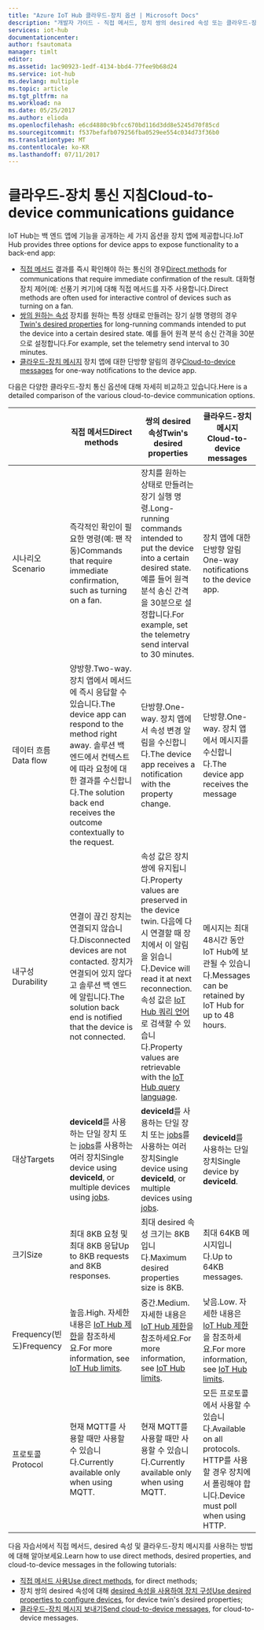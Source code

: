 ```yaml
---
title: "Azure IoT Hub 클라우드-장치 옵션 | Microsoft Docs"
description: "개발자 가이드 - 직접 메서드, 장치 쌍의 desired 속성 또는 클라우드-장치 통신을 위한 클라우드-장치 메시지를 사용하는 경우에 대한 지침입니다."
services: iot-hub
documentationcenter: 
author: fsautomata
manager: timlt
editor: 
ms.assetid: 1ac90923-1edf-4134-bbd4-77fee9b68d24
ms.service: iot-hub
ms.devlang: multiple
ms.topic: article
ms.tgt_pltfrm: na
ms.workload: na
ms.date: 05/25/2017
ms.author: elioda
ms.openlocfilehash: e6cd4880c9bfcc670bd116d3dd8e5245d70f85cd
ms.sourcegitcommit: f537befafb079256fba0529ee554c034d73f36b0
ms.translationtype: MT
ms.contentlocale: ko-KR
ms.lasthandoff: 07/11/2017
---
```

# <a name="cloud-to-device-communications-guidance"></a><span data-ttu-id="cc07f-103">클라우드-장치 통신 지침</span><span class="sxs-lookup"><span data-stu-id="cc07f-103">Cloud-to-device communications guidance</span></span>
<span data-ttu-id="cc07f-104">IoT Hub는 백 엔드 앱에 기능을 공개하는 세 가지 옵션을 장치 앱에 제공합니다.</span><span class="sxs-lookup"><span data-stu-id="cc07f-104">IoT Hub provides three options for device apps to expose functionality to a back-end app:</span></span>

* <span data-ttu-id="cc07f-105">[직접 메서드][lnk-methods] 결과를 즉시 확인해야 하는 통신의 경우</span><span class="sxs-lookup"><span data-stu-id="cc07f-105">[Direct methods][lnk-methods] for communications that require immediate confirmation of the result.</span></span> <span data-ttu-id="cc07f-106">대화형 장치 제어(예: 선풍기 켜기)에 대해 직접 메서드를 자주 사용합니다.</span><span class="sxs-lookup"><span data-stu-id="cc07f-106">Direct methods are often used for interactive control of devices such as turning on a fan.</span></span>
* <span data-ttu-id="cc07f-107">[쌍의 원하는 속성][lnk-twins] 장치를 원하는 특정 상태로 만들려는 장기 실행 명령의 경우</span><span class="sxs-lookup"><span data-stu-id="cc07f-107">[Twin's desired properties][lnk-twins] for long-running commands intended to put the device into a certain desired state.</span></span> <span data-ttu-id="cc07f-108">예를 들어 원격 분석 송신 간격을 30분으로 설정합니다.</span><span class="sxs-lookup"><span data-stu-id="cc07f-108">For example, set the telemetry send interval to 30 minutes.</span></span>
* <span data-ttu-id="cc07f-109">[클라우드-장치 메시지][lnk-c2d] 장치 앱에 대한 단방향 알림의 경우</span><span class="sxs-lookup"><span data-stu-id="cc07f-109">[Cloud-to-device messages][lnk-c2d] for one-way notifications to the device app.</span></span>

<span data-ttu-id="cc07f-110">다음은 다양한 클라우드-장치 통신 옵션에 대해 자세히 비교하고 있습니다.</span><span class="sxs-lookup"><span data-stu-id="cc07f-110">Here is a detailed comparison of the various cloud-to-device communication options.</span></span>

|  | <span data-ttu-id="cc07f-111">직접 메서드</span><span class="sxs-lookup"><span data-stu-id="cc07f-111">Direct methods</span></span> | <span data-ttu-id="cc07f-112">쌍의 desired 속성</span><span class="sxs-lookup"><span data-stu-id="cc07f-112">Twin's desired properties</span></span> | <span data-ttu-id="cc07f-113">클라우드-장치 메시지</span><span class="sxs-lookup"><span data-stu-id="cc07f-113">Cloud-to-device messages</span></span> |
| ---- | ------- | ---------- | ---- |
| <span data-ttu-id="cc07f-114">시나리오</span><span class="sxs-lookup"><span data-stu-id="cc07f-114">Scenario</span></span> | <span data-ttu-id="cc07f-115">즉각적인 확인이 필요한 명령(예: 팬 작동)</span><span class="sxs-lookup"><span data-stu-id="cc07f-115">Commands that require immediate confirmation, such as turning on a fan.</span></span> | <span data-ttu-id="cc07f-116">장치를 원하는 상태로 만들려는 장기 실행 명령.</span><span class="sxs-lookup"><span data-stu-id="cc07f-116">Long-running commands intended to put the device into a certain desired state.</span></span> <span data-ttu-id="cc07f-117">예를 들어 원격 분석 송신 간격을 30분으로 설정합니다.</span><span class="sxs-lookup"><span data-stu-id="cc07f-117">For example, set the telemetry send interval to 30 minutes.</span></span> | <span data-ttu-id="cc07f-118">장치 앱에 대한 단방향 알림</span><span class="sxs-lookup"><span data-stu-id="cc07f-118">One-way notifications to the device app.</span></span> |
| <span data-ttu-id="cc07f-119">데이터 흐름</span><span class="sxs-lookup"><span data-stu-id="cc07f-119">Data flow</span></span> | <span data-ttu-id="cc07f-120">양방향.</span><span class="sxs-lookup"><span data-stu-id="cc07f-120">Two-way.</span></span> <span data-ttu-id="cc07f-121">장치 앱에서 메서드에 즉시 응답할 수 있습니다.</span><span class="sxs-lookup"><span data-stu-id="cc07f-121">The device app can respond to the method right away.</span></span> <span data-ttu-id="cc07f-122">솔루션 백 엔드에서 컨텍스트에 따라 요청에 대한 결과를 수신합니다.</span><span class="sxs-lookup"><span data-stu-id="cc07f-122">The solution back end receives the outcome contextually to the request.</span></span> | <span data-ttu-id="cc07f-123">단방향.</span><span class="sxs-lookup"><span data-stu-id="cc07f-123">One-way.</span></span> <span data-ttu-id="cc07f-124">장치 앱에서 속성 변경 알림을 수신합니다.</span><span class="sxs-lookup"><span data-stu-id="cc07f-124">The device app receives a notification with the property change.</span></span> | <span data-ttu-id="cc07f-125">단방향.</span><span class="sxs-lookup"><span data-stu-id="cc07f-125">One-way.</span></span> <span data-ttu-id="cc07f-126">장치 앱에서 메시지를 수신합니다.</span><span class="sxs-lookup"><span data-stu-id="cc07f-126">The device app receives the message</span></span>
| <span data-ttu-id="cc07f-127">내구성</span><span class="sxs-lookup"><span data-stu-id="cc07f-127">Durability</span></span> | <span data-ttu-id="cc07f-128">연결이 끊긴 장치는 연결되지 않습니다.</span><span class="sxs-lookup"><span data-stu-id="cc07f-128">Disconnected devices are not contacted.</span></span> <span data-ttu-id="cc07f-129">장치가 연결되어 있지 않다고 솔루션 백 엔드에 알립니다.</span><span class="sxs-lookup"><span data-stu-id="cc07f-129">The solution back end is notified that the device is not connected.</span></span> | <span data-ttu-id="cc07f-130">속성 값은 장치 쌍에 유지됩니다.</span><span class="sxs-lookup"><span data-stu-id="cc07f-130">Property values are preserved in the device twin.</span></span> <span data-ttu-id="cc07f-131">다음에 다시 연결할 때 장치에서 이 알림을 읽습니다.</span><span class="sxs-lookup"><span data-stu-id="cc07f-131">Device will read it at next reconnection.</span></span> <span data-ttu-id="cc07f-132">속성 값은 [IoT Hub 쿼리 언어][lnk-query]로 검색할 수 있습니다.</span><span class="sxs-lookup"><span data-stu-id="cc07f-132">Property values are retrievable with the [IoT Hub query language][lnk-query].</span></span> | <span data-ttu-id="cc07f-133">메시지는 최대 48시간 동안 IoT Hub에 보관될 수 있습니다.</span><span class="sxs-lookup"><span data-stu-id="cc07f-133">Messages can be retained by IoT Hub for up to 48 hours.</span></span> |
| <span data-ttu-id="cc07f-134">대상</span><span class="sxs-lookup"><span data-stu-id="cc07f-134">Targets</span></span> | <span data-ttu-id="cc07f-135">**deviceId**를 사용하는 단일 장치 또는 [jobs][lnk-jobs]를 사용하는 여러 장치</span><span class="sxs-lookup"><span data-stu-id="cc07f-135">Single device using **deviceId**, or multiple devices using [jobs][lnk-jobs].</span></span> | <span data-ttu-id="cc07f-136">**deviceId**를 사용하는 단일 장치 또는 [jobs][lnk-jobs]를 사용하는 여러 장치</span><span class="sxs-lookup"><span data-stu-id="cc07f-136">Single device using **deviceId**, or multiple devices using [jobs][lnk-jobs].</span></span> | <span data-ttu-id="cc07f-137">**deviceId**를 사용하는 단일 장치</span><span class="sxs-lookup"><span data-stu-id="cc07f-137">Single device by **deviceId**.</span></span> |
| <span data-ttu-id="cc07f-138">크기</span><span class="sxs-lookup"><span data-stu-id="cc07f-138">Size</span></span> | <span data-ttu-id="cc07f-139">최대 8KB 요청 및 최대 8KB 응답</span><span class="sxs-lookup"><span data-stu-id="cc07f-139">Up to 8KB requests and 8KB responses.</span></span> | <span data-ttu-id="cc07f-140">최대 desired 속성 크기는 8KB입니다.</span><span class="sxs-lookup"><span data-stu-id="cc07f-140">Maximum desired properties size is 8KB.</span></span> | <span data-ttu-id="cc07f-141">최대 64KB 메시지입니다.</span><span class="sxs-lookup"><span data-stu-id="cc07f-141">Up to 64KB messages.</span></span> |
| <span data-ttu-id="cc07f-142">Frequency(빈도)</span><span class="sxs-lookup"><span data-stu-id="cc07f-142">Frequency</span></span> | <span data-ttu-id="cc07f-143">높음.</span><span class="sxs-lookup"><span data-stu-id="cc07f-143">High.</span></span> <span data-ttu-id="cc07f-144">자세한 내용은 [IoT Hub 제한][lnk-quotas]을 참조하세요.</span><span class="sxs-lookup"><span data-stu-id="cc07f-144">For more information, see [IoT Hub limits][lnk-quotas].</span></span> | <span data-ttu-id="cc07f-145">중간.</span><span class="sxs-lookup"><span data-stu-id="cc07f-145">Medium.</span></span> <span data-ttu-id="cc07f-146">자세한 내용은 [IoT Hub 제한][lnk-quotas]을 참조하세요.</span><span class="sxs-lookup"><span data-stu-id="cc07f-146">For more information, see [IoT Hub limits][lnk-quotas].</span></span> | <span data-ttu-id="cc07f-147">낮음.</span><span class="sxs-lookup"><span data-stu-id="cc07f-147">Low.</span></span> <span data-ttu-id="cc07f-148">자세한 내용은 [IoT Hub 제한][lnk-quotas]을 참조하세요.</span><span class="sxs-lookup"><span data-stu-id="cc07f-148">For more information, see [IoT Hub limits][lnk-quotas].</span></span> |
| <span data-ttu-id="cc07f-149">프로토콜</span><span class="sxs-lookup"><span data-stu-id="cc07f-149">Protocol</span></span> | <span data-ttu-id="cc07f-150">현재 MQTT를 사용할 때만 사용할 수 있습니다.</span><span class="sxs-lookup"><span data-stu-id="cc07f-150">Currently available only when using MQTT.</span></span> | <span data-ttu-id="cc07f-151">현재 MQTT를 사용할 때만 사용할 수 있습니다.</span><span class="sxs-lookup"><span data-stu-id="cc07f-151">Currently available only when using MQTT.</span></span> | <span data-ttu-id="cc07f-152">모든 프로토콜에서 사용할 수 있습니다.</span><span class="sxs-lookup"><span data-stu-id="cc07f-152">Available on all protocols.</span></span> <span data-ttu-id="cc07f-153">HTTP를 사용할 경우 장치에서 폴링해야 합니다.</span><span class="sxs-lookup"><span data-stu-id="cc07f-153">Device must poll when using HTTP.</span></span> |

<span data-ttu-id="cc07f-154">다음 자습서에서 직접 메서드, desired 속성 및 클라우드-장치 메시지를 사용하는 방법에 대해 알아보세요.</span><span class="sxs-lookup"><span data-stu-id="cc07f-154">Learn how to use direct methods, desired properties, and cloud-to-device messages in the following tutorials:</span></span>

* <span data-ttu-id="cc07f-155">[직접 메서드 사용][lnk-methods-tutorial]</span><span class="sxs-lookup"><span data-stu-id="cc07f-155">[Use direct methods][lnk-methods-tutorial], for direct methods;</span></span>
* <span data-ttu-id="cc07f-156">장치 쌍의 desired 속성에 대해 [desired 속성을 사용하여 장치 구성][lnk-twin-properties]</span><span class="sxs-lookup"><span data-stu-id="cc07f-156">[Use desired properties to configure devices][lnk-twin-properties], for device twin's desired properties;</span></span> 
* <span data-ttu-id="cc07f-157">[클라우드-장치 메시지 보내기][lnk-c2d-tutorial]</span><span class="sxs-lookup"><span data-stu-id="cc07f-157">[Send cloud-to-device messages][lnk-c2d-tutorial], for cloud-to-device messages.</span></span>

[lnk-twins]: iot-hub-devguide-device-twins.md
[lnk-quotas]: iot-hub-devguide-quotas-throttling.md
[lnk-query]: iot-hub-devguide-query-language.md
[lnk-jobs]: iot-hub-devguide-jobs.md
[lnk-c2d]: iot-hub-devguide-messages-c2d.md
[lnk-methods]: iot-hub-devguide-direct-methods.md
[lnk-methods-tutorial]: iot-hub-node-node-direct-methods.md
[lnk-twin-properties]: iot-hub-node-node-twin-how-to-configure.md
[lnk-c2d-tutorial]: iot-hub-node-node-c2d.md
